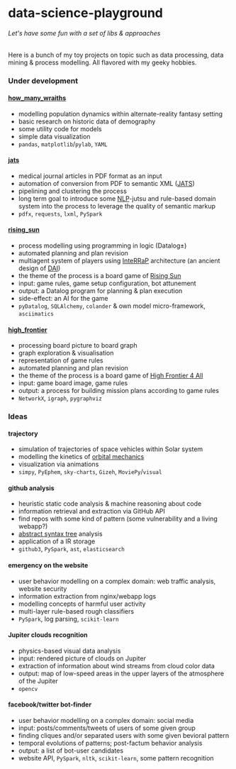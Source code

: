 # data-science-playground

###### Let's have some fun with a set of libs & approaches

Here is a bunch of my toy projects on topic such as data processing, data mining & process modelling. All flavored with my geeky hobbies.

### Under development

#### [how_many_wraiths](how_many_wraiths)

* modelling population dynamics within alternate-reality fantasy setting
* basic research on historic data of demography
* some utility code for models
* simple data visualization
* `pandas`, `matplotlib`/`pylab`, `YAML`

#### [jats](jats)

* medical journal articles in PDF format as an input
* automation of conversion from PDF to semantic XML ([JATS](https://en.wikipedia.org/wiki/Journal_Article_Tag_Suite))
* pipelining and clustering the process
* long term goal to introduce some [NLP](https://en.wikipedia.org/wiki/Natural-language_processing)-jutsu and rule-based domain system into the process to leverage the quality of semantic markup
* `pdfx`, `requests`, `lxml`, `PySpark`

#### [rising_sun](rising_sun)

* process modelling using programming in logic (Datalog±)
* automated planning and plan revision
* multiagent system of players using [InteRRaP](https://www.dfki.de/web/forschung/publikationen/renameFileForDownload?filename=RR-93-26.pdf&file_id=uploads_1751) architecture (an ancient design of [DAI](https://en.wikipedia.org/wiki/Distributed_artificial_intelligence))
* the theme of the process is a board game of [Rising Sun](https://boardgamegeek.com/boardgame/205896/rising-sun)
* input: game rules, game setup configuration, bot attunement
* output: a Datalog program for planning & plan execution
* side-effect: an AI for the game
* `pyDatalog`, `SQLAlchemy`, `colander` & own model micro-framework, `asciimatics`

#### [high_frontier](high_frontier)

* processing board picture to board graph
* graph exploration & visualisation
* representation of game rules
* automated planning and plan revision
* the theme of the process is a board game of [High Frontier 4 All](https://boardgamegeek.com/boardgame/281655/high-frontier-4-all)
* input: game board image, game rules
* output: a process for building mission plans according to game rules
* `NetworkX`, `igraph`, `pygraphviz`

### Ideas

#### trajectory

* simulation of trajectories of space vehicles within Solar system
* modelling the kinetics of [orbital mechanics](https://en.wikipedia.org/wiki/Orbital_mechanics)
* visualization via animations
* `simpy`, `PyEphem`, `sky-charts`, `Gizeh`, `MoviePy`/`visual`

#### github analysis

* heuristic static code analysis & machine reasoning about code
* information retrieval and extraction via GitHub API
* find repos with some kind of pattern (some vulnerability and a living webapp?)
* [abstract syntax tree](https://en.wikipedia.org/wiki/Abstract_syntax_tree) analysis
* application of a IR storage
* `github3`, `PySpark`, `ast`, `elasticsearch`

#### emergency on the website

* user behavior modelling on a complex domain: web traffic analysis, website security
* information extraction from nginx/webapp logs
* modelling concepts of harmful user activity
* multi-layer rule-based rough classifiers
* `PySpark`, log parsing, `scikit-learn`

#### Jupiter clouds recognition

* physics-based visual data analysis
* input: rendered picture of clouds on Jupiter
* extraction of information about wind streams from cloud color data
* output: map of low-speed areas in the upper layers of the atmosphere of the Jupiter
* `opencv`

#### facebook/twitter bot-finder

* user behavior modelling on a complex domain: social media
* input: posts/comments/tweets of users of some given group
* finding cliques and/or separated users with some given bevioral pattern
* temporal evolutions of patterns; post-factum behavior analysis
* output: a list of bot-user candidates
* website API, `PySpark`, `nltk`, `scikit-learn`, some pattern recognition
